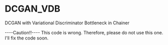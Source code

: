 # DCGAN_VDB
DCGAN with Variational Discriminator Bottleneck in Chainer

----Caution!!----
This code is wrong. Therefore, please do not use this one.
I'll fix the code soon.
